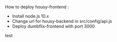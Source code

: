 How to deploy housy-frontend :

- Install node.js 10.x
- Change url for housy-backend in src/config/api.js
- Deploy dumbflix-frontend with port 3000

test
